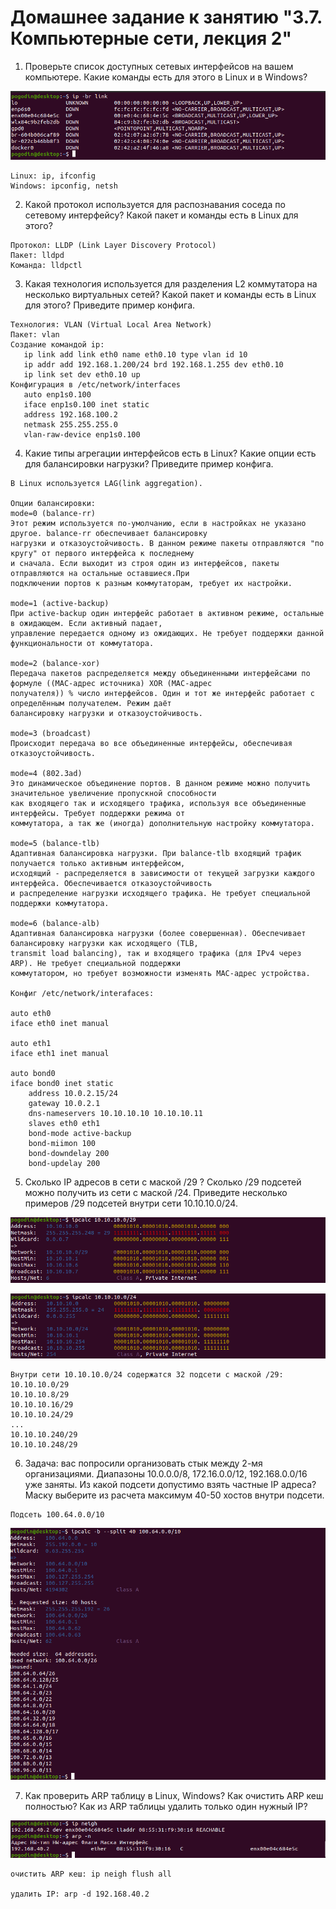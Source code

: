 # Домашнее задание к занятию "3.7. Компьютерные сети, лекция 2"

1. Проверьте список доступных сетевых интерфейсов на вашем компьютере. Какие команды есть для этого в Linux и в Windows?

![](img/interfaces.png)

```
Linux: ip, ifconfig
Windows: ipconfig, netsh
```

2. Какой протокол используется для распознавания соседа по сетевому интерфейсу? Какой пакет и команды есть в Linux для этого?

```
Протокол: LLDP (Link Layer Discovery Protocol)
Пакет: lldpd
Команда: lldpctl
```

3. Какая технология используется для разделения L2 коммутатора на несколько виртуальных сетей? Какой пакет и команды есть в Linux для этого? Приведите пример конфига.

```
Технология: VLAN (Virtual Local Area Network)
Пакет: vlan
Создание командой ip:
   ip link add link eth0 name eth0.10 type vlan id 10
   ip addr add 192.168.1.200/24 brd 192.168.1.255 dev eth0.10
   ip link set dev eth0.10 up
Конфигурация в /etc/network/interfaces
   auto enp1s0.100
   iface enp1s0.100 inet static
   address 192.168.100.2
   netmask 255.255.255.0
   vlan-raw-device enp1s0.100
```

4. Какие типы агрегации интерфейсов есть в Linux? Какие опции есть для балансировки нагрузки? Приведите пример конфига.

```
В Linux используется LAG(link aggregation).
 
Опции балансировки:
mode=0 (balance-rr)
Этот режим используется по-умолчанию, если в настройках не указано другое. balance-rr обеспечивает балансировку  
нагрузки и отказоустойчивость. В данном режиме пакеты отправляются "по кругу" от первого интерфейса к последнему  
и сначала. Если выходит из строя один из интерфейсов, пакеты отправляются на остальные оставшиеся.При  
подключении портов к разным коммутаторам, требует их настройки.

mode=1 (active-backup)
При active-backup один интерфейс работает в активном режиме, остальные в ожидающем. Если активный падает,  
управление передается одному из ожидающих. Не требует поддержки данной функциональности от коммутатора.

mode=2 (balance-xor)
Передача пакетов распределяется между объединенными интерфейсами по формуле ((MAC-адрес источника) XOR (MAC-адрес  
получателя)) % число интерфейсов. Один и тот же интерфейс работает с определённым получателем. Режим даёт  
балансировку нагрузки и отказоустойчивость.

mode=3 (broadcast)
Происходит передача во все объединенные интерфейсы, обеспечивая отказоустойчивость.

mode=4 (802.3ad)
Это динамическое объединение портов. В данном режиме можно получить значительное увеличение пропускной способности  
как входящего так и исходящего трафика, используя все объединенные интерфейсы. Требует поддержки режима от  
коммутатора, а так же (иногда) дополнительную настройку коммутатора.

mode=5 (balance-tlb)
Адаптивная балансировка нагрузки. При balance-tlb входящий трафик получается только активным интерфейсом,  
исходящий - распределяется в зависимости от текущей загрузки каждого интерфейса. Обеспечивается отказоустойчивость  
и распределение нагрузки исходящего трафика. Не требует специальной поддержки коммутатора.

mode=6 (balance-alb)
Адаптивная балансировка нагрузки (более совершенная). Обеспечивает балансировку нагрузки как исходящего (TLB,  
transmit load balancing), так и входящего трафика (для IPv4 через ARP). Не требует специальной поддержки   
коммутатором, но требует возможности изменять MAC-адрес устройства.

Конфиг /etc/network/interafaces:

auto eth0
iface eth0 inet manual
 
auto eth1
iface eth1 inet manual
 
auto bond0
iface bond0 inet static
	address 10.0.2.15/24
	gateway 10.0.2.1
	dns-nameservers 10.10.10.10 10.10.10.11
	slaves eth0 eth1
	bond-mode active-backup
	bond-miimon 100
	bond-downdelay 200
	bond-updelay 200
```

5. Сколько IP адресов в сети с маской /29 ? Сколько /29 подсетей можно получить из сети с маской /24. Приведите несколько примеров /29 подсетей внутри сети 10.10.10.0/24.

![](img/mask_29.png)

![](img/mask_24.png)

```
Внутри сети 10.10.10.0/24 содержатся 32 подсети с маской /29:
10.10.10.0/29 
10.10.10.8/29
10.10.10.16/29
10.10.10.24/29
...
10.10.10.240/29
10.10.10.248/29
```

6. Задача: вас попросили организовать стык между 2-мя организациями. Диапазоны 10.0.0.0/8, 172.16.0.0/12, 192.168.0.0/16 уже заняты. Из какой подсети допустимо взять частные IP адреса? Маску выберите из расчета максимум 40-50 хостов внутри подсети.

```
Подсеть 100.64.0.0/10
```

![](img/cg_nat_net.png)

7. Как проверить ARP таблицу в Linux, Windows? Как очистить ARP кеш полностью? Как из ARP таблицы удалить только один нужный IP?

![](img/arp_table.png)

```
очистить ARP кеш: ip neigh flush all

удалить IP: arp -d 192.168.40.2
```
